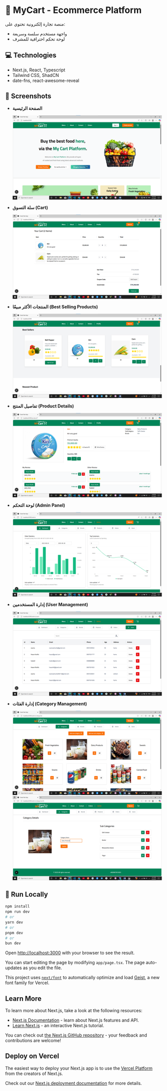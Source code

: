 # 🛒 MyCart - Ecommerce Platform

منصة تجارة إلكترونية تحتوي على:

- واجهة مستخدم سلسة وسريعة
- لوحة تحكم احترافية للمشرف

## 💻 Technologies

- Next.js, React, Typescript
- Tailwind CSS, ShadCN
- date-fns, react-awesome-reveal

## 📸 Screenshots

- **الصفحة الرئيسية**

  ![Homepage](public/screenshots/homepage.png)

- **سلة التسوق (Cart)**

  ![Cart](public/screenshots/cart.png)

- **المنتجات الأكثر مبيعًا (Best Selling Products)**

  ![Best Selling Products](public/screenshots/best-selling.png)

- **تفاصيل المنتج (Product Details)**

  ![Product Details](public/screenshots/product-details.png)

- **لوحة التحكم (Admin Panel)**

  ![Admin Panel](public/screenshots/admin-panel.png)

- **إدارة المستخدمين (User Management)**

  ![User Management](public/screenshots/user-management.png)

- **إدارة الفئات (Category Management)**

  ![Categories Management](public/screenshots/categories-management.png)
  ![Category Management](public/screenshots/category-management.png)

## 🚀 Run Locally

```bash
npm install
npm run dev
# or
yarn dev
# or
pnpm dev
# or
bun dev
```

Open [http://localhost:3000](http://localhost:3000) with your browser to see the result.

You can start editing the page by modifying `app/page.tsx`. The page auto-updates as you edit the file.

This project uses [`next/font`](https://nextjs.org/docs/app/building-your-application/optimizing/fonts) to automatically optimize and load [Geist](https://vercel.com/font), a new font family for Vercel.

## Learn More

To learn more about Next.js, take a look at the following resources:

- [Next.js Documentation](https://nextjs.org/docs) - learn about Next.js features and API.
- [Learn Next.js](https://nextjs.org/learn) - an interactive Next.js tutorial.

You can check out [the Next.js GitHub repository](https://github.com/vercel/next.js) - your feedback and contributions are welcome!

## Deploy on Vercel

The easiest way to deploy your Next.js app is to use the [Vercel Platform](https://vercel.com/new?utm_medium=default-template&filter=next.js&utm_source=create-next-app&utm_campaign=create-next-app-readme) from the creators of Next.js.

Check out our [Next.js deployment documentation](https://nextjs.org/docs/app/building-your-application/deploying) for more details.
